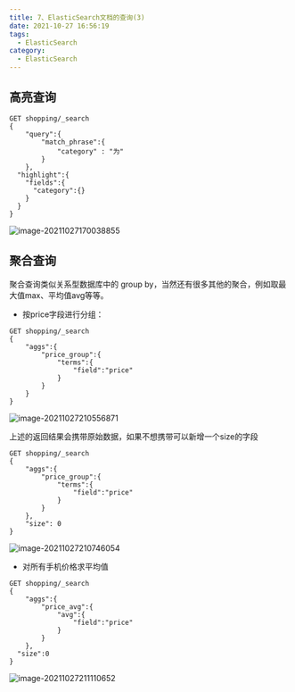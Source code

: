 ```yaml
---
title: 7、ElasticSearch文档的查询(3)
date: 2021-10-27 16:56:19
tags:
  - ElasticSearch
category:
  - ElasticSearch
---
```


## 高亮查询

```http
GET shopping/_search
{
	"query":{
		"match_phrase":{
			"category" : "为"
		}
	},
  "highlight":{
    "fields":{
      "category":{}
    }
  }
}
```

![image-20211027170038855](https://blog-pic-project.oss-cn-hangzhou.aliyuncs.com/img/image-20211027170038855.png)

## 聚合查询

聚合查询类似关系型数据库中的 group by，当然还有很多其他的聚合，例如取最大值max、平均值avg等等。

- 按price字段进行分组：

```http
GET shopping/_search
{
	"aggs":{
		"price_group":{
			"terms":{
				"field":"price"
			}
		}
	}
}
```

![image-20211027210556871](https://blog-pic-project.oss-cn-hangzhou.aliyuncs.com/img/image-20211027210556871.png)

上述的返回结果会携带原始数据，如果不想携带可以新增一个size的字段

```http
GET shopping/_search
{
	"aggs":{
		"price_group":{
			"terms":{
				"field":"price"
			}
		}
	},
	"size": 0
}
```

![image-20211027210746054](https://blog-pic-project.oss-cn-hangzhou.aliyuncs.com/img/image-20211027210746054.png)

- 对所有手机价格求平均值

```http
GET shopping/_search
{
	"aggs":{
		"price_avg":{
			"avg":{
				"field":"price"
			}
		}
	},
  "size":0
}
```

![image-20211027211110652](https://blog-pic-project.oss-cn-hangzhou.aliyuncs.com/img/image-20211027211110652.png)


